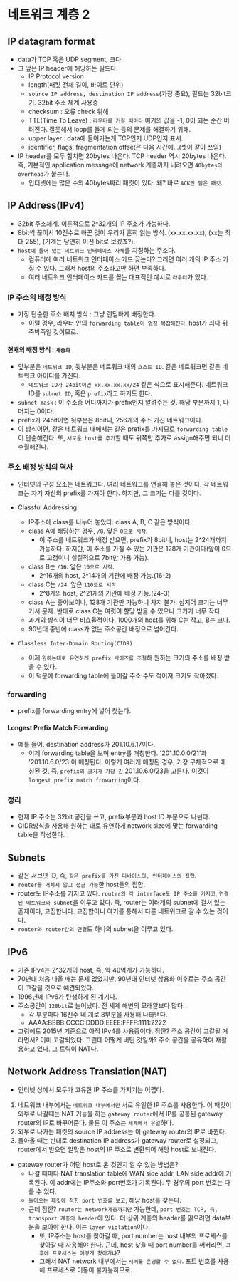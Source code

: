 # 네트워크 계층 2

## IP datagram format
- data가 TCP 혹은 UDP segment, 크다.
- 그 앞은 IP header에 해당하는 필드다.
    - IP Protocol version
    - length(패킷 전체 길이, 바이트 단위)
    - `source IP address, destination IP address`(가장 중요), 필드는 32bit크기. 32bit 주소 체계 사용중
    - checksum : 오류 check 위해
    - TTL(Time To Leave) : `라우터를 거칠 때마다` 여기의 값을 -1, 0이 되는 순간 버려진다. 잘못해서 loop를 돌게 되는 등의 문제를 해결하기 위해.
    - upper layer : data에 들어가는게 TCP인지 UDP인지 표시.
    - identifier, flags, fragmentation offset은 다음 시간에...(셋이 같이 쓰임)
- IP header를 모두 합치면 20bytes 나온다. TCP header 역시 20bytes 나온다. 즉, 기본적인 application message에 network 계층까지 내려오면 `40bytes의 overhead`가 붙는다.
    - 인터넷에는 많은 수의 40bytes짜리 패킷이 있다. 왜? 바로 `ACK만 담은 패킷`.

## IP Address(IPv4)
- 32bit 주소체계. 이론적으로 2^32개의 IP 주소가 가능하다.
- 8bit씩 끊어서 10진수로 바꾼 것이 우리가 흔히 읽는 방식. (xx.xx.xx.xx), (xx는 최대 255), (기계는 당연히 이진 bit로 보겠죠?).
- `host에 들어 있는 네트워크 인터페이스 자체`를 지칭하는 주소다.
    - 컴퓨터에 여러 네트워크 인터페이스 카드 꽂는다? 그러면 여러 개의 IP 주소 가질 수 있다. 그래서 host의 주소라고만 하면 부족하다.
    - 여러 네트워크 인터페이스 카드를 꽂는 대표적인 예시로 `라우터`가 있다.

### IP 주소의 배정 방식
- 가장 단순한 주소 배치 방식 : 그냥 랜덤하게 배정한다.
    - 이럴 경우, 라우터 안의 `forwarding table이 엄청 복잡해진다`. host가 죄다 뒤죽박죽일 것이므로.

#### 현재의 배정 방식 : `계층화`
- 앞부분은 `네트워크 ID`, 뒷부분은 네트워크 내의 `호스트 ID`. 같은 네트워크면 같은 네트워크 아이디를 가진다.
    - `네트워크 ID가 24bit이면 xx.xx.xx.xx/24` 같은 식으로 표시해준다. 네트워크 ID를 `subnet ID`, 혹은 `prefix`라고 하기도 한다.
- `subnet mask` : 이 주소중 어디까지가 prefix인지 알려주는 것. 해당 부분까지 1, 나머지는 0이다.
- prefix가 24bit이면 뒷부분은 8bit니, 256개의 주소 가진 네트워크이다.
- 이 방식이면, 같은 네트워크 내에서는 같은 prefix를 가지므로 `forwarding table`이 단순해진다. 또, `새로운 host를 추가`할 때도 뒤쪽만 추가로 assign해주면 되니 더 수월해진다.

### 주소 배정 방식의 역사
- 인터넷의 구성 요소는 네트워크다. 여러 네트워크를 연결해 놓은 것이다. 각 네트워크는 자기 자신의 prefix를 가져야 한다. 하지만, 그 크기는 다를 것이다.
- Classful Addressing
    - IP주소에 class를 나누어 놓았다. class A, B, C 같은 방식이다.
    - class A에 해당하는 경우, `/8`. 앞은 `0으로 시작`.
        - 이 주소를 네트워크가 배정 받으면, prefix가 8bit니, host는 2^24개까지 가능하다. 하지만, 이 주소를 가질 수 있는 기관은 128개 기관이다(앞이 0으로 고정이니 실질적으로 7bit만 가용 가능).
    - class B는 `/16`. 앞은 `10으로 시작`.
        - 2^16개의 host, 2^14개의 기관에 배정 가능.(16-2)
    - class C는 `/24`. 앞은 `110으로 시작`.
        - 2^8개의 host, 2^21개의 기관에 배정 가능.(24-3)
    - class A는 좋아보이나, 128개 기관만 가능하니 차지 불가. 심지어 크기는 너무 커서 문제. 반대로 class C는 여럿이 할당 받을 수 있으나 크기가 너무 작다.
    - 과거의 방식이 너무 비효율적이다. 1000개의 host를 위해 C는 작고, B는 크다.
    - 90년대 중반에 class가 없는 주소공간 배정으로 넘어간다.

- `Classless Inter-Domain Routing(CIDR)`
    - 이제 `원하는대로 유연하게 prefix 사이즈를 조절`해 원하는 크기의 주소를 배정 받을 수 있다.
    - 이 덕분에 forwarding table에 들어갈 주소 수도 적어져 크기도 작아졌다.

### forwarding
- prefix를 forwarding entry에 넣어 찾는다.

#### Longest Prefix Match Forwarding
- 예를 들어, destination address가 201.10.6.17이다.
    - 이제 forwarding table을 보며 entry를 매칭한다. '201.10.0.0/21'과 '201.10.6.0/23'이 매칭된다. 이렇게 여러개 매칭된 경우, 가장 구체적으로 매칭된 것, 즉, `prefix의 크기가 가장 긴` 201.10.6.0/23을 고른다. 이것이 `longest prefix match frowarding`이다.

### 정리
- 현재 IP 주소는 32bit 공간을 쓰고, prefix부분과 host ID 부분으로 나뉜다.
- CIDR방식을 사용해 원하는 대로 유연하게 network size에 맞는 forwarding table을 작성한다.

## Subnets
- 같은 서브넷 ID, 즉, `같은 prefix를 가진 디바이스의, 인터페이스의 집합`.
- `router를 거치지 않고 접근 가능`한 host들의 집합.
- router도 IP주소를 가지고 있다. `router의 각 interface도 IP 주소를 가지고`, `연결된 네트워크와 subnet`을 이루고 있다. 즉, router는 여러개의 subnet에 걸쳐 있는 존재이다, 교집합니다. 교집합이니 여기를 통해서 다른 네트워크로 갈 수 있는 것이다.
- `router와 router간의 연결`도 하나의 subnet을 이루고 있다.

## IPv6
- 기존 IPv4는 2^32개의 host, 즉, 약 40억개가 가능하다.
- 70년대 처음 나올 때는 문제 없었지만, 90년대 인터넷 상용화 이후로는 주소 공간이 고갈될 것으로 예견되었다.
- 1996년에 IPv6가 탄생하게 된 계기다.
- 주소공간이 `128bit`로 늘어났다. 전 세계 해변의 모래알보다 많다.
    - 각 부분마다 16진수 네 개로 8부분을 사용해 나타낸다.
    - AAAA:BBBB:CCCC:DDDD:EEEE:FFFF:1111:2222
- 그럼에도 2015년 기준으로 아직 IPv4를 사용중이다. 잠깐? 주소 공간이 고갈될 거라면서? 이미 고갈되었다. 그런데 어떻게 버틴 것일까? 주소 공간을 공유하며 재활용하고 있다. 그 트릭이 NAT다.

## Network Address Translation(NAT)
- 인터넷 상에서 모두가 고유한 IP 주소를 가지기는 어렵다.
1. 네트워크 내부에서는 `네트워크 내부에서만` 서로 유일한 IP 주소를 사용한다. 이 패킷이 외부로 나갈때는 NAT 기능을 하는 `gateway router`에서 IP를 공통된 gateway router의 IP로 바꾸어준다. 물론 이 주소는 `세계에서 유일`하다.
2. 외부로 나가는 패킷의 source IP address는 이 gateway router의 IP로 바뀐다.
3. 돌아올 때는 반대로 destination IP address가 gateway router로 설정되고, router에서 받으면 알맞은 host의 IP 주소로 변환되어 해당 host로 보내진다.
- gateway router가 어떤 host로 온 것인지 알 수 있는 방법은?
    - 나갈 때마다 NAT translation table에 WAN side addr, LAN side addr에 기록된다. 이 addr에는 IP주소와 port번호가 기록된다. 두 경우의 port 번호는 다를 수 있다.
    - `돌아오는 패킷에 적힌 port 번호를 보고`, 해당 host를 찾는다.
    - 근데 잠깐? `router는 network계층까지만` 가능한데, `port 번호는 TCP, 즉, transport 계층의 header`에 있다. 더 상위 계층의 header를 읽으려면 data부분을 보아야 한다. 이는 `layer violation`이다.
        - 또, IP주소는 host를 찾아갈 때, port number는 host 내부의 프로세스를 찾아갈 때 사용해야 한다. 근데, host 찾을 때 port number를 써버리면, `그 후에 프로세스는 어떻게 찾아가냐`?
        - 그래서 NAT network 내부에서는 `서버를 운영할 수 없다`. 포트 번호를 사용해 프로세스로 이동이 불가능하므로.